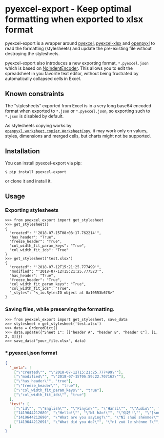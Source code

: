 # pyexcel-export - Keep optimal formatting when exported to xlsx format

pyexcel-export is a wrapper around [pyexcel](https://github.com/pyexcel/pyexcel), [pyexcel-xlsx](https://github.com/pyexcel/pyexcel-xlsx) and [openpyxl](https://bitbucket.org/openpyxl/openpyxl) to read the formatting (stylesheets) and update the pre-existing file without destroying the stylesheets.

pyexcel-export also introduces a new exporting format, `*.pyexcel.json` which is based on [NoIndentEncoder](https://stackoverflow.com/a/25935321/9023855). This allows you to edit the spreadsheet in you favorite text editor, without being frustrated by automatically collapsed cells in Excel.

## Known constraints

The "stylesheets" exported from Excel is in a very long base64 encoded format when exported to `*.json` or `*.pyexcel.json`, so exporting such to `*.json` is disabled by default.

As stylesheets copying works by [`openpyxl.worksheet.copier.WorksheetCopy`](https://openpyxl.readthedocs.io/en/2.5/_modules/openpyxl/worksheet/copier.html), it may work only on values, styles, dimensions and merged cells, but charts might not be supported.

## Installation

You can install pyexcel-export via pip:

```commandline
$ pip install pyexcel-export
```

or clone it and install it.

## Usage

### Exporting stylesheets

```pydocstring
>>> from pyexcel_export import get_stylesheet
>>> get_stylesheet()
{
  "created": "'2018-07-15T08:03:17.762214'",
  "has_header": "True",
  "freeze_header": "True",
  "col_width_fit_param_keys": "True",
  "col_width_fit_ids": "True"
}
>>> get_stylesheet('test.xlsx')
{
  "created": "'2018-07-12T15:21:25.777499'",
  "modified": "'2018-07-12T15:21:25.777523'",
  "has_header": "True",
  "freeze_header": "True",
  "col_width_fit_param_keys": "True",
  "col_width_fit_ids": "True",
  "_styles": "<_io.BytesIO object at 0x10553b678>"
}
```
### Saving files, while preserving the formatting.
```pydocstring
>>> from pyexcel_export import get_stylesheet, save_data
>>> stylesheet = get_stylesheet('test.xlsx')
>>> data = OrderedDict()
>>> data.update({"Sheet 1": [["header A", "header B", "header C"], [1, 2, 3]]})
>>> save_data("your_file.xlsx", data)
```
### \*.pyexcel.json format
```json
{
  "_meta": [
    ["\"created\"", "\"2018-07-12T15:21:25.777499\""],
    ["\"modified\"", "\"2018-07-15T06:59:22.707162\""],
    ["\"has_header\"", "true"],
    ["\"freeze_header\"", "true"],
    ["\"col_width_fit_param_keys\"", "true"],
    ["\"col_width_fit_ids\"", "true"]
  ],
  "test": [
    ["\"id\"", "\"English\"", "\"Pinyin\"", "\"Hanzi\"", "\"Audio\"", "\"Tags\""],
    ["1419644212689", "\"Hello!\"", "\"Nǐ hǎo!\"", "\"你好！\"", "\"[sound:tmp1cctcn.mp3]\"", "\"\""],
    ["1419644212690", "\"What are you saying?\"", "\"Nǐ shuō shénme?\"", "\"你说什么？\"", "\"[sound:tmp4tzxbu.mp3]\"", "\"\""],
    ["1419644212691", "\"What did you do?\"", "\"nǐ zuò le shénme ?\"", "\"你做了什么？\"", "\"[sound:333012.mp3]\"", "\"\""]
  ]
}
```

